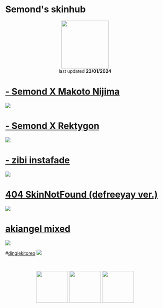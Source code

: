 # Semond's skinhub

<p align="center">
<a href="https://osu.ppy.sh/users/18592109">
  <img src="https://a.ppy.sh/18592109"  
       width="150"
       height="150"></a>
<br>
last updated <b>23/01/2024</b>
</p>

# [- Semond X Makoto Nijima](https://github.com/ryancranie/skinhub/raw/tyfh/player/semond/-%20Semond%20X%20Makoto%20Nijima.osk)
[![](https://i.imgur.com/sEQl3qS.jpeg)](https://github.com/ryancranie/skinhub/raw/tyfh/player/semond/-%20Semond%20X%20Makoto%20Nijima.osk)

# [- Semond X Rektygon](https://github.com/ryancranie/skinhub/raw/tyfh/player/semond/-%20Semond%20X%20Rektygon.osk)
[![](https://i.imgur.com/WNpq70Z.jpeg)](https://github.com/ryancranie/skinhub/raw/tyfh/player/semond/-%20Semond%20X%20Rektygon.osk)

# [- zibi instafade](https://github.com/ryancranie/skinhub/raw/tyfh/player/semond/-%20zibi%20instafade.osk)
[![](https://i.imgur.com/m3Mx2TT.jpeg)](https://github.com/ryancranie/skinhub/raw/tyfh/player/semond/-%20zibi%20instafade.osk)

# [404 SkinNotFound (defreeyay ver.)](https://github.com/ryancranie/skinhub/raw/tyfh/player/semond/404%20SkinNotFound%20(defreeyay%20ver.).osk)
[![](https://i.imgur.com/4VAFhTS.jpeg)](https://github.com/ryancranie/skinhub/raw/tyfh/player/semond/404%20SkinNotFound%20(defreeyay%20ver.).osk)

# [akiangel mixed](https://github.com/ryancranie/skinhub/raw/tyfh/player/semond/akiangel%20mixed.osk)
[![](https://i.imgur.com/VzMOt6H.jpeg)](https://github.com/ryancranie/skinhub/raw/tyfh/player/semond/akiangel%20mixed.osk)

#[dinglekitoreo](https://github.com/Semond4/Skins/blob/tyfh/player/semond/dinglekitoreo.osk)
[![](https://imgur.com/a/e3oGAGz)](https://github.com/Semond4/Skins/blob/tyfh/player/semond/dinglekitoreo.osk)
<p align="center">
  <br></br>
  <a href="https://www.twitch.tv/semondlive">
  <img src="https://i.imgur.com/HM030lk.png" 
       width="100" 
       height="100"></a>
  <a href="https://www.youtube.com/channel/UCrtXOKU9jeGjnzYqnA4HA0Q">
  <img src="https://i.imgur.com/YWbDUUy.png"  
       width="100" 
       height="100"></a>
  <a href="https://twitter.com/Semond_">
  <img src="https://i.imgur.com/PUQ5uWf.png" 
       width="100" 
       height="100"></a>
  <br></br>
 
 </p>



